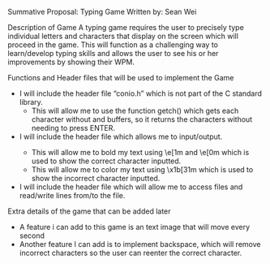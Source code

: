 Summative Proposal: Typing Game
Written by: Sean Wei

Description of Game
A typing game requires the user to precisely type individual letters and characters that display on the screen which will proceed in the game. 
This will function as a challenging way to learn/develop typing skills and allows the user to see his or her improvements by showing their WPM.

Functions and Header files that will be used to implement the Game
- I will include the header file “conio.h” which is not part of the C standard library. 
    - This will allow me to use the function getch() which gets each character without and buffers, so it returns the characters without needing to press ENTER.
- I will include the header file <iostream> which allows me to input/output.
    - This will allow me to bold my text using \e[1m and \e[0m which is used to show the correct character inputted. 
    - This will allow me to color my text using \x1b[31m which is used to show the incorrect character inputted.
- I will include the header file <fstream> which will allow me to access files and read/write lines from/to the file.

Extra details of the game that can be added later
- A feature i can add to this game is an text image that will move every second
- Another feature I can add is to implement backspace, which will remove incorrect characters so the user can reenter the correct character.
